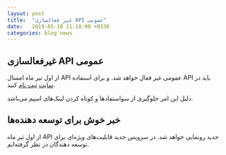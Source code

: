 ```yaml
---
layout: post
title:  "غیر فعالسازی API عمومی"
date:   2019-05-18 21:18:00 +0330
categories: blog news
---
```

## غیرفعالسازی API عمومی

از اول تیر ماه امسال API عمومی غیر فعال خواهد شد. و برای استفاده API باید در [سایت](https://g02.ir) [ثبت نام](https://g02.ir/client/user/register) کنید.

دلیل این امر جلوگیری از سواستفادها و کوتاه کردن لینک‌های اسپم می‌باشد.

## خبر خوش برای توسعه دهنده‌ها
از اول تیر ماه API جدید رونمایی خواهد شد. در سرویس جدید قابلیت‌های ویژه‌ای برای توسعه دهندگان در نظر گرفته‌ایم.

